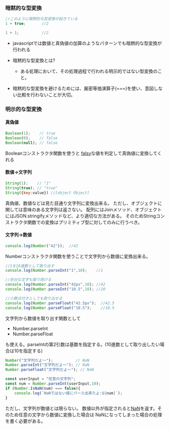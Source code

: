 ### 暗黙的な型変換
```javascript
//このように暗黙的な型変換が起きている
1 + true;       //2

1 + 1;          //2
```
* javascriptでは数値と真偽値の加算のようなパターンでも暗黙的な型変換が行われる

* 暗黙的な型変換とは?
	* ある処理において、その処理過程で行われる明示的ではない型変換のこと。

* 暗黙的な型変換を避けるためには、厳密等価演算子(===)を使い、意図しない比較を行わないことが大切。

### 明示的な型変換

#### 真偽値
```javascript
Boolean(1);    // true
Boolean(0);    // false
Boolean(null); // false
```
Booleanコンストラクタ関数を使うと
[falsy](./falsy.md)な値を判定して真偽値に変換してくれる

#### 数値→文字列
```javascript
String(1);    // "1"
String(true); // "true"
String({key:value}) //[object Object]
```
真偽値、数値などは見た目通り文字列に変換出来る。
ただし、オブジェクトに関しては意味のある文字列は返さない。
配列にはJoinメソッド、オブジェクトにはJSON.stringifyメソッドなど、より適切な方法がある。
そのためStringコンストラクタ関数での変換はプリミティブ型に対してのみに行うべき。

#### 文字列→数値
```javascript
console.log(Number("42"));  //42
```
Numberコンストラクタ関数を使うことで文字列から数値に変換出来る。


```javascript
//1を10進数として取り出す
console.log(Number.parseInt("1",10);    //1

//余分な文字も取り除ける
console.log(Number.parseInt("42px",10); //42
console.log(Number.parseInt("10.5",10); //10

//小数点付きとしても取り出せる
console.log(Number.parseFloat("42.5px");  //42.5
console.log(Number.parseFloat("10.5");    //10.5
```
文字列から数値を取り出す関数として
* Number.parseInt
* Number.parseFloat

も使える。parseIntの第2引数は基数を指定する。(10進数として取り出したい場合は10を指定する)

```javascript
Number("文字列だよ〜");          // NaN
Number.parseInt("文字列だよ〜"); // NaN
Number.parseFloat("文字列だよ〜"); // NaN

const userInput = "任意の文字列";
const num = Number.parseInt(userInput,10);
if (Number.IsNaN(num) === false){
    console.log(`NaNではない値にパース出来たよ:${num}`);
}

```
ただし、文字列が数値とは限らない。
数値以外が指定されると[NaN](NaN.md)を返す。そのため任意の文字から数値に変換した場合は
NaNになってしまった場合の処理を書く必要がある。
